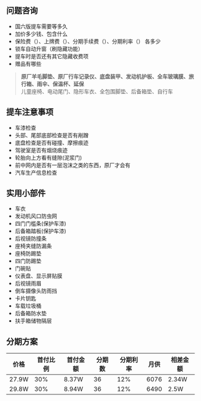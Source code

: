 ## 问题咨询

- 国六版提车需要等多久
- 加价多少钱、包含什么
- 保险费（）、上牌费（）、分期手续费（）、分期利率（） 各多少
- 锁车自动升窗（刷隐藏功能）
- 提车时是否还有其它隐藏收费项
- 赠品有哪些

> **原厂羊毛脚垫、原厂行车记录仪、底盘装甲、发动机护板、全车玻璃膜、旅行箱、雨伞、保温杯、延保**  
> 儿童座椅、电动尾门、隐形车衣、全包围脚垫、后备箱垫、自行车


## 提车注意事项

- 车漆检查
- 头部、尾部底部检查是否有剐蹭
- 底盘检查是否有碰撞、摩擦痕迹
- 驾驶室是否有烟烧痕迹
- 轮胎向上方看有缝隙(泥浆门)
- 前中网内是否有一层泡沫之类的东西，原厂才会有
- 汽车生产信息检查


## 实用小部件

- 车衣
- 发动机风口防虫网
- 四门门槛条(保护车漆)
- 后备箱踏板(保护车漆)
- 后视镜防撞条
- 座椅夹缝防漏条
- 座椅防踢垫
- 四门防踢垫
- 门碗贴
- 仪表盘、显示屏贴膜
- 后视镜雨眉
- 倒车摄像头防雨挡
- 卡片钥匙
- 车载垃圾桶
- 后备箱防水垫
- 扶手箱储物隔层

## 分期方案

| 价格 | 首付比例 | 首付金额 | 分期数 | 分期利率 | 月供 | 相差金额 |
| ----- | ----- | ----- | ----- | ----- | ----- | ----- |
| 27.9W | 30% | 8.37W | 36 | 12% | 6076 | 2.34W |
| 29.8W | 30% | 8.94W | 36 | 12% | 6490 | 2.5W  |
